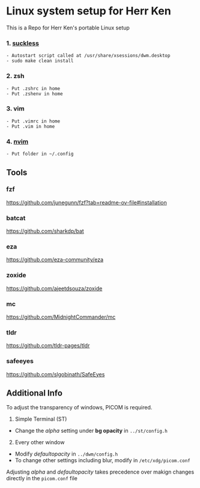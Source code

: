 # Linux system setup for Herr Ken

This is a Repo for Herr Ken's portable Linux setup 


### 1. [suckless](suckless.org)
	- Autostart script called at /usr/share/xsessions/dwm.desktop
	- sudo make clean install

### 2. zsh
	- Put .zshrc in home
	- Put .zshenv in home
### 3. vim
	- Put .vimrc in home
	- Put .vim in home
### 4. [nvim](https://github.com/neovim/neovim/blob/master/INSTALL.md)
	- Put folder in ~/.config

## Tools 

### fzf
https://github.com/junegunn/fzf?tab=readme-ov-file#installation

### batcat
https://github.com/sharkdp/bat

### eza
https://github.com/eza-community/eza

### zoxide
https://github.com/ajeetdsouza/zoxide

### mc
https://github.com/MidnightCommander/mc

### tldr
https://github.com/tldr-pages/tldr

### safeeyes
https://github.com/slgobinath/SafeEyes

## Additional Info
To adjust the transparency of windows, PICOM is required. 
1. Simple Terminal (ST)
- Change the _alpha_ setting under **bg opacity** in `../st/config.h`

2. Every other window
- Modify _defaultopacity_ in `../dwm/config.h`
- To change other settings including blur, modify in `/etc/xdg/picom.conf`

Adjusting _alpha_ and _defaultopacity_ takes precedence over makign changes directly in the `picom.conf` file
